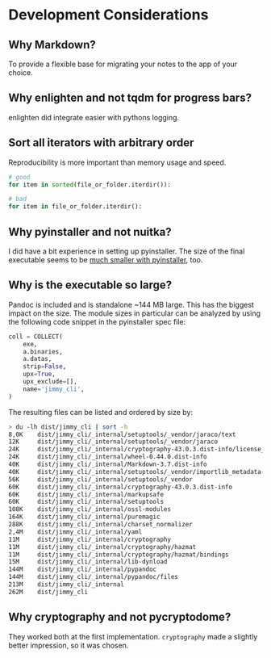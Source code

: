 # Development Considerations

## Why Markdown?

To provide a flexible base for migrating your notes to the app of your choice.

## Why enlighten and not tqdm for progress bars?

enlighten did integrate easier with pythons logging.

## Sort all iterators with arbitrary order

Reproducibility is more important than memory usage and speed.

```python
# good
for item in sorted(file_or_folder.iterdir()):

# bad
for item in file_or_folder.iterdir():
```

## Why pyinstaller and not nuitka?

I did have a bit experience in setting up pyinstaller. The size of the final executable seems to be [much smaller with pyinstaller](https://github.com/Nuitka/Nuitka/issues/926), too.

## Why is the executable so large?

Pandoc is included and is standalone ~144 MB large. This has the biggest impact on the size. The module sizes in particular can be analyzed by using the following code snippet in the pyinstaller spec file:

```python
coll = COLLECT(
    exe,
    a.binaries,
    a.datas,
    strip=False,
    upx=True,
    upx_exclude=[],
    name='jimmy_cli',
)
```

The resulting files can be listed and ordered by size by:

```bash
> du -lh dist/jimmy_cli | sort -h
8,0K    dist/jimmy_cli/_internal/setuptools/_vendor/jaraco/text
12K     dist/jimmy_cli/_internal/setuptools/_vendor/jaraco
24K     dist/jimmy_cli/_internal/cryptography-43.0.3.dist-info/license_files
24K     dist/jimmy_cli/_internal/wheel-0.44.0.dist-info
40K     dist/jimmy_cli/_internal/Markdown-3.7.dist-info
40K     dist/jimmy_cli/_internal/setuptools/_vendor/importlib_metadata-8.0.0.dist-info
56K     dist/jimmy_cli/_internal/setuptools/_vendor
60K     dist/jimmy_cli/_internal/cryptography-43.0.3.dist-info
60K     dist/jimmy_cli/_internal/markupsafe
60K     dist/jimmy_cli/_internal/setuptools
108K    dist/jimmy_cli/_internal/ossl-modules
164K    dist/jimmy_cli/_internal/puremagic
288K    dist/jimmy_cli/_internal/charset_normalizer
2,4M    dist/jimmy_cli/_internal/yaml
11M     dist/jimmy_cli/_internal/cryptography
11M     dist/jimmy_cli/_internal/cryptography/hazmat
11M     dist/jimmy_cli/_internal/cryptography/hazmat/bindings
15M     dist/jimmy_cli/_internal/lib-dynload
144M    dist/jimmy_cli/_internal/pypandoc
144M    dist/jimmy_cli/_internal/pypandoc/files
213M    dist/jimmy_cli/_internal
262M    dist/jimmy_cli
```

## Why cryptography and not pycryptodome?

They worked both at the first implementation. `cryptography` made a slightly better impression, so it was chosen.
